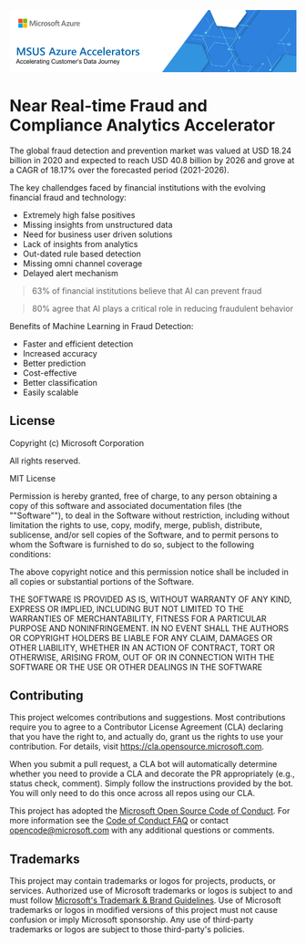 ![MSUS Solution Accelerator](./images/MSUS%20Solution%20Accelerator%20Banner%20Two_981.png)

# Near Real-time Fraud and Compliance Analytics Accelerator
The global fraud detection and prevention market was valued at USD 18.24 billion in 2020 and expected to reach USD 40.8 billion by 2026 and grove at a CAGR of 18.17% over the forecasted period (2021-2026).

The key challendges faced by financial institutions with the evolving financial fraud and technology:
* Extremely high false positives
* Missing insights from unstructured data
* Need for business user driven solutions
* Lack of insights from analytics
* Out-dated rule based detection
* Missing omni channel coverage
* Delayed alert mechanism


> 63% of financial institutions believe that AI can prevent fraud

> 80% agree that AI plays a critical role in reducing fraudulent behavior


Benefits of Machine Learning in Fraud Detection:
* Faster and efficient detection
* Increased accuracy
* Better prediction
* Cost-effective
* Better classification
* Easily scalable

## License

Copyright (c) Microsoft Corporation

All rights reserved.

MIT License

Permission is hereby granted, free of charge, to any person obtaining a copy of this software and associated documentation files (the ""Software""), to deal in the Software without restriction, including without limitation the rights to use, copy, modify, merge, publish, distribute, sublicense, and/or sell copies of the Software, and to permit persons to whom the Software is furnished to do so, subject to the following conditions:

The above copyright notice and this permission notice shall be included in all copies or substantial portions of the Software.

THE SOFTWARE IS PROVIDED AS IS, WITHOUT WARRANTY OF ANY KIND, EXPRESS OR IMPLIED, INCLUDING BUT NOT LIMITED TO THE WARRANTIES OF MERCHANTABILITY, FITNESS FOR A PARTICULAR PURPOSE AND NONINFRINGEMENT. IN NO EVENT SHALL THE AUTHORS OR COPYRIGHT HOLDERS BE LIABLE FOR ANY CLAIM, DAMAGES OR OTHER LIABILITY, WHETHER IN AN ACTION OF CONTRACT, TORT OR OTHERWISE, ARISING FROM, OUT OF OR IN CONNECTION WITH THE SOFTWARE OR THE USE OR OTHER DEALINGS IN THE SOFTWARE

## Contributing

This project welcomes contributions and suggestions.  Most contributions require you to agree to a
Contributor License Agreement (CLA) declaring that you have the right to, and actually do, grant us
the rights to use your contribution. For details, visit https://cla.opensource.microsoft.com.

When you submit a pull request, a CLA bot will automatically determine whether you need to provide
a CLA and decorate the PR appropriately (e.g., status check, comment). Simply follow the instructions
provided by the bot. You will only need to do this once across all repos using our CLA.

This project has adopted the [Microsoft Open Source Code of Conduct](https://opensource.microsoft.com/codeofconduct/).
For more information see the [Code of Conduct FAQ](https://opensource.microsoft.com/codeofconduct/faq/) or
contact [opencode@microsoft.com](mailto:opencode@microsoft.com) with any additional questions or comments.

## Trademarks

This project may contain trademarks or logos for projects, products, or services. Authorized use of Microsoft 
trademarks or logos is subject to and must follow 
[Microsoft's Trademark & Brand Guidelines](https://www.microsoft.com/en-us/legal/intellectualproperty/trademarks/usage/general).
Use of Microsoft trademarks or logos in modified versions of this project must not cause confusion or imply Microsoft sponsorship.
Any use of third-party trademarks or logos are subject to those third-party's policies.
